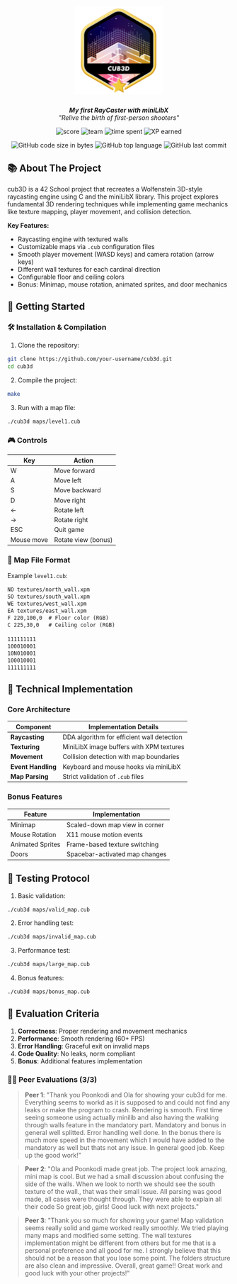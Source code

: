 <h1 align="center">
  <img src="https://github.com/senthilpoo10/badges/blob/main/badges/cub3dm.png" width="200"/>
</h1>

<p align="center">
  <b><i>My first RayCaster with miniLibX</i></b><br>
  <i>"Relive the birth of first-person shooters"</i>
</p>

<p align="center">
  <img alt="score" src="https://img.shields.io/badge/score-125%2F100-brightgreen" />
  <img alt="team" src="https://img.shields.io/badge/team-2%20members-yellow" />
  <img alt="time spent" src="https://img.shields.io/badge/time%20spent-120%20hours-blue" />
  <img alt="XP earned" src="https://img.shields.io/badge/XP%20earned-2016-orange" />
<p align="center">
  <img alt="GitHub code size in bytes" src="https://img.shields.io/github/languages/code-size/senthilpoo10/cub3d?color=lightblue" />
  <img alt="GitHub top language" src="https://img.shields.io/github/languages/top/senthilpoo10/cub3d?color=blue" />
  <img alt="GitHub last commit" src="https://img.shields.io/github/last-commit/senthilpoo10/cub3d?color=green" />
</p>

## 📚 About The Project

cub3D is a 42 School project that recreates a Wolfenstein 3D-style raycasting engine using C and the miniLibX library. This project explores fundamental 3D rendering techniques while implementing game mechanics like texture mapping, player movement, and collision detection.

**Key Features:**
- Raycasting engine with textured walls
- Customizable maps via `.cub` configuration files
- Smooth player movement (WASD keys) and camera rotation (arrow keys)
- Different wall textures for each cardinal direction
- Configurable floor and ceiling colors
- Bonus: Minimap, mouse rotation, animated sprites, and door mechanics

## 🏁 Getting Started

### 🛠️ Installation & Compilation

1. Clone the repository:
```bash
git clone https://github.com/your-username/cub3d.git
cd cub3d
```

2. Compile the project:
```bash
make
```

3. Run with a map file:
```bash
./cub3d maps/level1.cub
```

### 🎮 Controls
| Key | Action |
|-----|--------|
| W | Move forward |
| A | Move left |
| S | Move backward |
| D | Move right |
| ← | Rotate left |
| → | Rotate right |
| ESC | Quit game |
| Mouse move | Rotate view (bonus) |

### 📝 Map File Format
Example `level1.cub`:
```
NO textures/north_wall.xpm
SO textures/south_wall.xpm
WE textures/west_wall.xpm
EA textures/east_wall.xpm
F 220,100,0  # Floor color (RGB)
C 225,30,0   # Ceiling color (RGB)

111111111
100010001
10N010001
100010001
111111111
```

## 🧠 Technical Implementation

### Core Architecture
| Component | Implementation Details |
|-----------|------------------------|
| **Raycasting** | DDA algorithm for efficient wall detection |
| **Texturing** | MiniLibX image buffers with XPM textures |
| **Movement** | Collision detection with map boundaries |
| **Event Handling** | Keyboard and mouse hooks via miniLibX |
| **Map Parsing** | Strict validation of `.cub` files |

### Bonus Features
| Feature | Implementation |
|---------|---------------|
| Minimap | Scaled-down map view in corner |
| Mouse Rotation | X11 mouse motion events |
| Animated Sprites | Frame-based texture switching |
| Doors | Spacebar-activated map changes |

## 🧪 Testing Protocol

1. Basic validation:
```bash
./cub3d maps/valid_map.cub
```

2. Error handling test:
```bash
./cub3d maps/invalid_map.cub
```

3. Performance test:
```bash
./cub3d maps/large_map.cub
```

4. Bonus features:
```bash
./cub3d maps/bonus_map.cub
```

## 📝 Evaluation Criteria

1. **Correctness**: Proper rendering and movement mechanics
2. **Performance**: Smooth rendering (60+ FPS)
3. **Error Handling**: Graceful exit on invalid maps
4. **Code Quality**: No leaks, norm compliant
5. **Bonus**: Additional features implementation

### 🧑‍💻 Peer Evaluations (3/3)

> **Peer 1**: "Thank you Poonkodi and Ola for showing your cub3d for me. Everything seems to workd as it is supposed to and could not find any leaks or make the program to crash. Rendering is smooth. First time seeing someone using actually minilib and also having the walking through walls feature in the mandatory part. Mandatory and bonus in general well splitted. Error handling well done. In the bonus there is much more speed in the movement which I would have added to the mandatory as well but thats not any issue. In general good job. Keep up the good work!"

> **Peer 2**: "Ola and Poonkodi made great job. The project look amazing, mini map is cool. But we had a small discussion about confusing the side of the walls. When we look to north we should see the south texture of the wall., that was their small issue. All parsing was good made, all cases were thought through. They were able to explain all their code So great job, girls! Good luck with next projects."

> **Peer 3**: "Thank you so much for showing your game! Map validation seems really solid and game worked really smoothly. We tried playing many maps and modified some setting. The wall textures implementation might be different from others but for me that is a personal preference and all good for me. I strongly believe that this should not be a reason that you lose some point. The folders structure are also clean and impressive. Overall, great game!! Great work and good luck with your other projects!"


